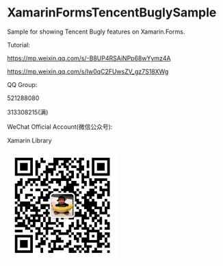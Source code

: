 # XamarinFormsTencentBuglySample
Sample for showing Tencent Bugly features on Xamarin.Forms.

Tutorial:

https://mp.weixin.qq.com/s/-B8UP4RSAiNPp68wYymz4A

https://mp.weixin.qq.com/s/Iw0qC2FUwsZV_gz7S18XWg

QQ Group:

521288080

313308215(满)

WeChat Official Account(微信公众号):

Xamarin Library

<img src="https://raw.githubusercontent.com/jingliancui/XamarinFormsTencentBuglySample/master/Images/wechatqrcode.jpg"/>
